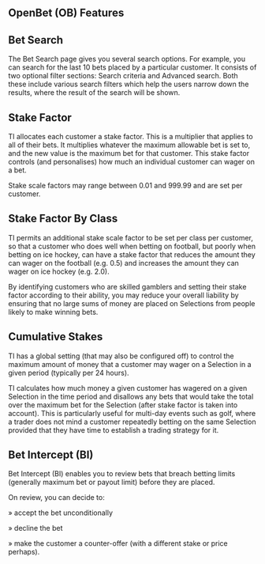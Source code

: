 ## OpenBet (OB) Features




## Bet Search

The Bet Search page gives you several search options. For example, you can search for the last 10 bets placed by a particular customer. It consists of two optional filter sections: Search criteria and Advanced search. Both these include various search filters which help the users narrow down the results, where the result of the search will be shown.

## Stake Factor

TI allocates each customer a stake factor. This is a multiplier that applies to all of their bets. It multiplies whatever the maximum allowable bet is set to, and the new value is the maximum bet for that customer. This stake factor controls (and personalises) how much an individual customer can wager on a bet.

Stake scale factors may range between 0.01 and 999.99 and are set per customer.

## Stake Factor By Class

TI permits an additional stake scale factor to be set per class per customer, so that a customer who does well when betting on football, but poorly when betting on ice hockey, can have a stake factor that reduces the amount they can wager on the football (e.g. 0.5) and increases the amount they can wager on ice hockey (e.g. 2.0).

By identifying customers who are skilled gamblers and setting their stake factor according to their ability, you may reduce your overall liability by ensuring that no large sums of money are placed on Selections from people likely to make winning bets.

## Cumulative Stakes

TI has a global setting (that may also be configured off) to control the maximum amount of money that a customer may wager on a Selection in a given period (typically per 24 hours).

TI calculates how much money a given customer has wagered on a given Selection in the time period and disallows any bets that would take the total over the maximum bet for the Selection (after stake factor is taken into account). This is particularly useful for multi-day events such as golf, where a trader does not mind a customer repeatedly betting on the same Selection provided that they have time to establish a trading strategy for it.

## Bet Intercept (BI)

Bet Intercept (BI) enables you to review bets that breach betting limits (generally maximum bet or payout limit) before they are placed.

On review, you can decide to:

»  accept the bet unconditionally

»  decline the bet

»  make the customer a counter-offer (with a different stake or price perhaps).